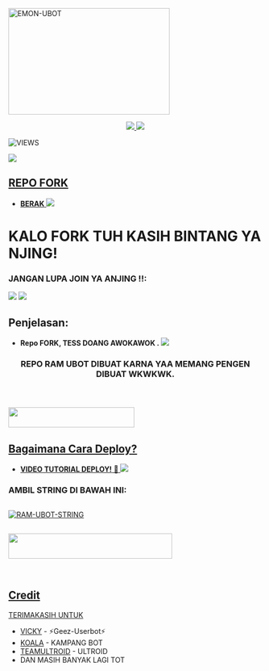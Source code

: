 <a href="https://www.instagram.com/diiyyo2808?r=nametag"><img src="https://telegra.ph/file/8a694484cb7a4777d59db.jpg" width="320" height="211" alt="  EMON-UBOT" /></a>

<p align="center">
  <a href="https://github.com/ahgareng1996/EMON-UBOT/fork">
    <img src="https://img.shields.io/github/forks/ahgareng1996/EMON-UBOT?label=Fork&style=social">
    
  </a>
  <a href="https://github.com/ahgareng1996/EMON-UBOT">
    <img src="https://img.shields.io/github/stars/ahgareng1996/EMON-UBOT?style=social">
  </a>
</p>  

![VIEWS](https://komarev.com/ghpvc/?username=ahgareng1996)

<a href="https://t.me/ramubotspam"><img src="https://img.shields.io/badge/KODE%20PENILAIAN-A+-blue.svg?style=for-the-badge&logo=Factor.">

## REPO FORK
* **BERAK** 
[<img src="https://telegra.ph/file/04101b8002b0f3a8b4801.jpg">](https://t.me/maafgausahsokap)

  
  
  
  
# KALO FORK TUH KASIH BINTANG YA NJING!


### JANGAN LUPA JOIN YA ANJING !!:

<a href="https://t.me/chipmunkchanel"><img src="https://img.shields.io/badge/Channel%20EMON%20UBOT-red.svg?style=for-the-badge&logo=Telegram"></a>
<a href="https://t.me/kalongclub"><img src="https://img.shields.io/badge/Join-KALONG%20CLUB-purple.svg?style=for-the-badge&logo=Telegram"></a>

## Penjelasan:
* **Repo FORK, TESS DOANG AWOKAWOK .** 
[<img src="https://telegra.ph/file/be5a4a2cb6aac37ca7945.jpg">](https://t.me/ootspambott)


<h3 align="center">REPO RAM UBOT DIBUAT KARNA YAA MEMANG PENGEN DIBUAT WKWKWK.</h3>
<p align="center">&nbsp;</p>

### <a href="https://t.me/ootspambot"><img src="https://img.shields.io/badge/GROUP%20SPAM%20RAM%20UBOT-blue?style=flat&logo=Telegram" width="250" height="40.100" />


## Bagaimana Cara Deploy?


* **VIDEO TUTORIAL DEPLOY!** 🔧
[<img src="https://media.giphy.com/media/XD4BoRtenzE1eTIHzZ/giphy.gif">](https://t.me/UserbotChannel/36)

### AMBIL STRING DI BAWAH INI:

##
[![RAM-UBOT-STRING](https://replit.com/badge/github/@ramadhani892/RAM-UBOT)](https://replit.com/@ramadhani892/RAM-UBOT-STRING)
##
<a href="https://heroku.com/deploy?template=https://github.com/ahgareng1996/EMON-UBOT.git"><img src="https://img.shields.io/badge/DEPLOY%20RAM%20UBOT%20DI%20HEROKU-red?style=flat&logo=Heroku" width="325" height="50.100" />

<br>
</p>

## Credit
TERIMAKASIH UNTUK

*   [VICKY](https://t.me/vckyouubitch) - ⚡Geez-Userbot⚡
*   [KOALA](https://t.me/manusiarakitann) - KAMPANG BOT
*   [TEAMULTROID](https://github.com/TeamUltroid) - ULTROID
*    DAN MASIH BANYAK LAGI TOT

